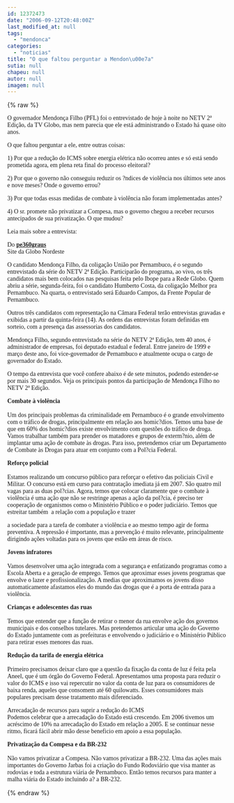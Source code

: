 ```yaml
---
id: 12372473
date: "2006-09-12T20:48:00Z"
last_modified_at: null
tags:
  - "mendonca"
categories:
  - "noticias"
title: "O que faltou perguntar a Mendon\u00e7a"
sutia: null
chapeu: null
autor: null
imagem: null
---
```

{% raw %}
<p><P><FONT face=Verdana>O governador Mendonça Filho (PFL) foi o entrevistado de hoje à noite no NETV 2ª Edição, da TV Globo, mas nem parecia que ele está administrando o Estado há quase oito anos.</FONT></P></p>
<p><P><FONT face=Verdana>O que faltou perguntar a ele, entre outras coisas:</FONT></P></p>
<p><P><FONT face=Verdana>1)&nbsp;Por que a redução do ICMS sobre energia elétrica não ocorreu antes e só está sendo prometida agora, em plena reta final do processo eleitoral?</FONT></P></p>
<p><P><FONT face=Verdana>2)&nbsp;Por que o governo não conseguiu reduzir os ?ndices de violência nos últimos sete anos e nove meses? Onde o governo errou?</FONT></P></p>
<p><P><FONT face=Verdana>3)&nbsp;Por que todas essas medidas de combate à violência não foram implementadas antes?</FONT></P></p>
<p><P><FONT face=Verdana>4)&nbsp;O sr. promete não privatizar a Compesa, mas o governo chegou a receber recursos antecipados de sua privatização. O que mudou?</FONT></P></p>
<p><P><FONT face=Verdana>Leia mais sobre a entrevista:</FONT></P></p>
<p><P><FONT face=Verdana>Do <STRONG><A href=\"https://pe360graus.globo.com/\">pe360graus</A></STRONG><BR>Site da Globo Nordeste</FONT></P></p>
<p><P><FONT face=Verdana>O candidato Mendonça Filho, da coligação União por Pernambuco, é o segundo entrevistado da série do NETV 2ª Edição. Participarão do programa, ao vivo, os três candidatos mais bem colocados nas pesquisas feita pelo Ibope para a Rede Globo. Quem abriu a série, segunda-feira, foi o candidato Humberto Costa, da coligação Melhor pra Pernambuco. Na quarta, o entrevistado será Eduardo Campos, da Frente Popular de Pernambuco.</FONT></P></p>
<p><P><FONT face=Verdana>Outros três candidatos com representação na Câmara Federal terão entrevistas gravadas e exibidas a partir da quinta-feira (14). As ordens das entrevistas foram definidas em sorteio, com a presença das assessorias dos candidatos.</FONT></P></p>
<p><P><FONT face=Verdana>Mendonça Filho, segundo entrevistado na série do NETV 2ª Edição, tem 40 anos, é administrador de empresas, foi deputado estadual e federal. Entre janeiro de 1999 e março deste ano, foi vice-governador de Pernambuco e atualmente ocupa o cargo de governador do Estado.</FONT></P></p>
<p><P><FONT face=Verdana>O tempo da entrevista que você confere abaixo é de sete minutos, podendo estender-se por mais 30 segundos. Veja os principais pontos da participação de Mendonça Filho no NETV 2ª Edição.</FONT></P></p>
<p><P><FONT face=Verdana><STRONG>Combate à violência<BR></STRONG><BR>Um dos principais problemas da criminalidade em Pernambuco é o grande envolvimento com o tráfico de drogas, principalmente em relação aos homic?dios. Temos uma base de que em 60% dos homic?dios existe envolvimento com questões do tráfico de droga. Vamos trabalhar também para prender os matadores e grupos de exterm?nio, além de implantar uma ação de combate às drogas. Para isso, pretendemos criar um Departamento de Combate às Drogas para atuar em conjunto com a Pol?cia Federal.</FONT></P></p>
<p><P><FONT face=Verdana><STRONG>Reforço policial<BR></STRONG><BR>Estamos realizando um concurso público para reforçar o efetivo das policiais Civil e Militar. O concurso está em curso para contratação imediata já em 2007. São quatro mil vagas para as duas pol?cias. Agora, temos que colocar claramente que o combate à violência é uma ação que não se restringe apenas a ação da pol?cia, é preciso ter cooperação de organismos como o Ministério Público e o poder judiciário. Temos que estreitar também&nbsp; a relação com a população e trazer</p>
<p> a sociedade para a tarefa de combater a violência e ao mesmo tempo agir de forma preventiva. A repressão é importante, mas a prevenção é muito relevante, principalmente dirigindo ações voltadas para os jovens que estão em áreas de risco.</FONT></P></p>
<p><P><FONT face=Verdana><STRONG>Jovens infratores<BR></STRONG><BR>Vamos desenvolver uma ação integrada com a segurança e enfatizando programas como a Escola Aberta e a geração de emprego. Temos que aproximar esses jovens programas que envolve o lazer e profissionalização. A medias que aproximamos os jovens disso automaticamente afastamos eles do mundo das drogas que é a porta de entrada para a violência.</FONT></P></p>
<p><P><FONT face=Verdana><STRONG>Crianças e adolescentes das ruas<BR></STRONG><BR>Temos que entender que a função de retirar o menor da rua envolve ação dos governos municipais e dos conselhos tutelares. Mas pretendemos articular uma ação do Governo do Estado juntamente com as prefeituras e envolvendo o judiciário e o Ministério Público para retirar esses menores das ruas.</FONT></P></p>
<p><P><FONT face=Verdana><STRONG>Redução da tarifa de energia elétrica<BR></STRONG><BR>Primeiro precisamos deixar claro que a questão da fixação da conta de luz é feita pela Aneel, que é um órgão do Governo Federal. Apresentamos uma proposta para reduzir o valor do ICMS e isso vai repercutir no valor da conta de luz para os consumidores de baixa renda, aqueles que consomem até 60 quilowatts. Esses consumidores mais populares precisam desse tratamento mais diferenciado.</FONT></P></p>
<p><P><FONT face=Verdana>Arrecadação de recursos para suprir a redução do ICMS<BR>Podemos celebrar que a arrecadação do Estado está crescendo. Em 2006 tivemos um acréscimo de 10% na arrecadação do Estado em relação a 2005. E se continuar nesse ritmo, ficará fácil abrir mão desse beneficio em apoio a essa população.</FONT></P></p>
<p><P><FONT face=Verdana><STRONG>Privatização da&nbsp;Compesa e da BR-232<BR></STRONG><BR>Não vamos privatizar a Compesa. Não vamos privatizar a BR-232. Uma das ações mais importantes do Governo Jarbas foi a criação do Fundo Rodoviário que visa manter as rodovias e toda a estrutura viária de Pernambuco. Então temos recursos para manter a malha viária do Estado incluindo a? a BR-232.</FONT></P> </p>
{% endraw %}